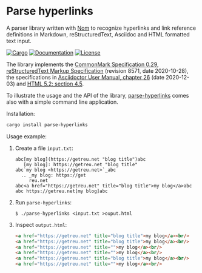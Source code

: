 # Parse hyperlinks

A parser library written with [Nom](https://crates.io/crates/nom) to
recognize hyperlinks and link reference definitions in Markdown,
reStructuredText, Asciidoc and HTML formatted text input.

[![Cargo](https://img.shields.io/crates/v/parse-hyperlinks.svg)](
https://crates.io/crates/parse-hyperlinks)
[![Documentation](https://docs.rs/parse-hyperlinks/badge.svg)](
https://docs.rs/parse-hyperlinks)
[![License](https://img.shields.io/badge/license-MIT%2FApache--2.0-blue.svg)](
https://github.com/getreu/parse-hyperlinks)

The library implements the
[CommonMark Specification 0.29](https://spec.commonmark.org/0.29/),
[reStructuredText Markup Specification](https://docutils.sourceforge.io/docs/ref/rst/restructuredtext.html)
(revision 8571, date 2020-10-28), the specifications in
[Asciidoctor User Manual, chapter 26](https://asciidoctor.org/docs/user-manual/#url) (date 2020-12-03)
and [HTML 5.2: section 4.5](https://www.w3.org/TR/html52/textlevel-semantics.html#the-a-element).

To illustrate the usage and the API of the library, [parse-hyperlinks](https://crates.io/crates/parse-hyperlinks)
comes also with a simple command line application.

Installation:

```bash
cargo install parse-hyperlinks
```

Usage example:

1. Create a file `input.txt`:

   ```text
   abc[my blog](https://getreu.net "blog title")abc
      [my blog]: https://getreu.net "blog title"
   abc`my blog <https://getreu.net>`_abc
     .. _my blog: https://get
        reu.net
   abc<a href="https://getreu.net" title="blog title">my blog</a>abc
   abc https://getreu.net[my blog]abc
   ```

2. Run `parse-hyperlinks`:

   ```shell
   $ ./parse-hyperlinks <input.txt >ouput.html
   ```

3. Inspect `output.html`:

   ```html
   <a href="https://getreu.net" title="blog title">my blog</a><br/>
   <a href="https://getreu.net" title="blog title">my blog</a><br/>
   <a href="https://getreu.net" title="">my blog</a><br/>
   <a href="https://getreu.net" title="">my blog</a><br/>
   <a href="https://getreu.net" title="blog title">my blog</a><br/>
   <a href="https://getreu.net" title="">my blog</a><br/>
   ```
